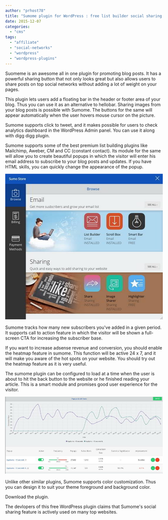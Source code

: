```yaml
---
author: "prhost78"
title: "Sumome plugin for WordPress : free list builder social sharing and more"
date: 2015-12-07
categories: 
  - "cms"
tags: 
  - "affiliate"
  - "social-networks"
  - "wordpress"
  - "wordpress-plugins"
---
```


Suomeme is an awesome all in one plugin for promoting blog posts. It has a powerful sharing button that not only looks great but also allows users to share posts on top social networks without adding a lot of weight on your pages.

This plugin lets users add a floating bar in the header or footer area of your blog. Thus you can use it as an alternative to hellobar. Sharing images from your blog posts is possible with Sumome. The buttons for the same will appear automatically when the user hovers mouse cursor on the picture.

Sumome supports click to tweet, and it makes possible for users to check analytics dashboard in the WordPress Admin panel. You can use it along with digg digg plugin.

Sumome supports some of the best premium list building plugins like Mailchimp, Aweber, CM and CC (constant contact). Its module for the same will allow you to create beautiful popups in which the visitor will enter his email address to subscribe to your blog posts and updates. If you have HTML skills, you can quickly change the appearance of the popup.

![sumome plugin wordpress](images/sumome-plugin.jpg)

Sumome tracks how many new subscribers you've added in a given period. It supports call to action feature in which the visitor will be shown a full-screen CTA for increasing the subscriber base.

If you want to increase adsense revenue and conversion, you should enable the heatmap feature in sumome. This function will be active 24 x 7, and it will make you aware of the hot spots on your website. You should try out the heatmap feature as it is very useful.

The sumome plugin can be configured to load at a time when the user is about to hit the back button to the website or he finished reading your article. This is a smart module and promises good user experience for the visitor.

![sumome plugin analytics](images/sumome-plugin-analytics.jpg)

Unlike other similar plugins, Sumome supports color customization. Thus you can design it to suit your theme foreground and background color.

Download the plugin.

The devlopers of this free WordPress plugin claims that Sumome's social sharing feature is actively used on many top websites.
